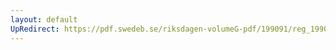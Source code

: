 ```yaml
---
layout: default
UpRedirect: https://pdf.swedeb.se/riksdagen-volumeG-pdf/199091/reg_199091/reg_199091_0344.pdf
---
```

